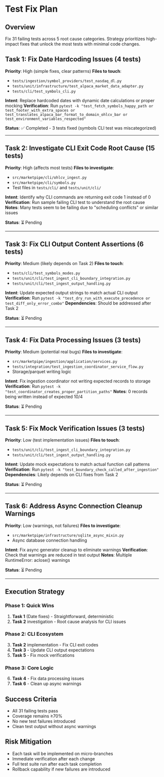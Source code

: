 # Test Fix Plan

## Overview
Fix 31 failing tests across 5 root cause categories. Strategy prioritizes high-impact fixes that unlock the most tests with minimal code changes.

## Task 1: Fix Date Hardcoding Issues (4 tests)
**Priority**: High (simple fixes, clear patterns)
**Files to touch**: 
- `tests/ingestion/symbol_providers/test_nasdaq_dl.py`
- `tests/unit/infrastructure/test_alpaca_market_data_adapter.py`
- `tests/cli/test_symbols_cli.py`

**Intent**: Replace hardcoded dates with dynamic date calculations or proper mocking
**Verification**: Run `pytest -k "test_fetch_symbols_happy_path or test_footer_with_extra_spaces or test_translates_alpaca_bar_format_to_domain_ohlcv_bar or test_environment_variables_respected"`

**Status**: ✅ Completed - 3 tests fixed (symbols CLI test was miscategorized)

---

## Task 2: Investigate CLI Exit Code Root Cause (15 tests)
**Priority**: High (affects most tests)
**Files to investigate**:
- `src/marketpipe/cli/ohlcv_ingest.py`
- `src/marketpipe/cli/symbols.py`
- Test files in `tests/cli/` and `tests/unit/cli/`

**Intent**: Identify why CLI commands are returning exit code 1 instead of 0
**Verification**: Run sample failing CLI test to understand the root cause
**Notes**: Many tests seem to be failing due to "scheduling conflicts" or similar issues

**Status**: ⏳ Pending

---

## Task 3: Fix CLI Output Content Assertions (6 tests)
**Priority**: Medium (likely depends on Task 2)
**Files to touch**:
- `tests/cli/test_symbols_modes.py`
- `tests/unit/cli/test_ingest_cli_boundary_integration.py`
- `tests/unit/cli/test_ingest_output_handling.py`

**Intent**: Update expected output strings to match actual CLI output
**Verification**: Run `pytest -k "test_dry_run_with_execute_precedence or test_diff_only_error_combo"`
**Dependencies**: Should be addressed after Task 2

**Status**: ⏳ Pending

---

## Task 4: Fix Data Processing Issues (3 tests)
**Priority**: Medium (potential real bugs)
**Files to investigate**:
- `src/marketpipe/ingestion/application/services.py`
- `tests/integration/test_ingestion_coordinator_service_flow.py`
- Storage/parquet writing logic

**Intent**: Fix ingestion coordinator not writing expected records to storage
**Verification**: Run `pytest -k "test_coordinator_creates_proper_partition_paths"`
**Notes**: 0 records being written instead of expected 10/4

**Status**: ⏳ Pending

---

## Task 5: Fix Mock Verification Issues (3 tests)
**Priority**: Low (test implementation issues)
**Files to touch**:
- `tests/unit/cli/test_ingest_cli_boundary_integration.py`
- `tests/unit/cli/test_ingest_output_handling.py`

**Intent**: Update mock expectations to match actual function call patterns
**Verification**: Run `pytest -k "test_boundary_check_called_after_ingestion"`
**Dependencies**: Likely depends on CLI fixes from Task 2

**Status**: ⏳ Pending

---

## Task 6: Address Async Connection Cleanup Warnings
**Priority**: Low (warnings, not failures)
**Files to investigate**:
- `src/marketpipe/infrastructure/sqlite_async_mixin.py`
- Async database connection handling

**Intent**: Fix async generator cleanup to eliminate warnings
**Verification**: Check that warnings are reduced in test output
**Notes**: Multiple RuntimeError: aclose() warnings

**Status**: ⏳ Pending

---

## Execution Strategy

### Phase 1: Quick Wins
1. **Task 1** (Date fixes) - Straightforward, deterministic
2. **Task 2** investigation - Root cause analysis for CLI issues

### Phase 2: CLI Ecosystem 
3. **Task 2** implementation - Fix CLI exit codes
4. **Task 3** - Update CLI output expectations
5. **Task 5** - Fix mock verifications

### Phase 3: Core Logic
6. **Task 4** - Fix data processing issues
7. **Task 6** - Clean up async warnings

## Success Criteria
- All 31 failing tests pass
- Coverage remains ≥70%
- No new test failures introduced
- Clean test output without async warnings

## Risk Mitigation
- Each task will be implemented on micro-branches
- Immediate verification after each change
- Full test suite run after each task completion
- Rollback capability if new failures are introduced